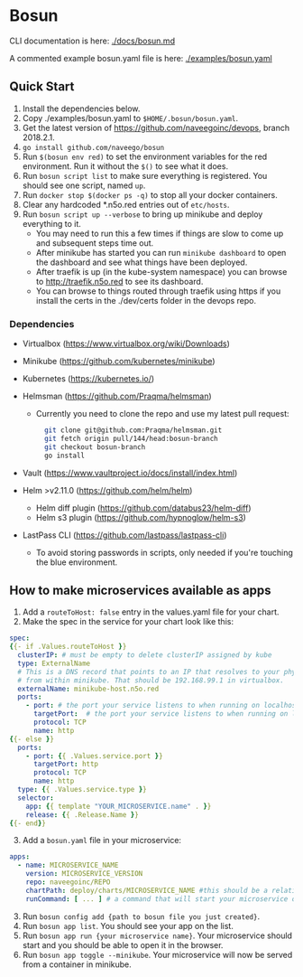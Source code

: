 


# Bosun

CLI documentation is here: [./docs/bosun.md](./docs/bosun.md)

A commented example bosun.yaml file is here: [./examples/bosun.yaml](./examples/bosun.yaml)


## Quick Start

1. Install the dependencies below.
2. Copy ./examples/bosun.yaml to `$HOME/.bosun/bosun.yaml`.
3. Get the latest version of https://github.com/naveegoinc/devops, branch 2018.2.1. 
4. `go install github.com/naveego/bosun`
5. Run `$(bosun env red)` to set the environment variables for the red environment. Run it without the `$()` to see what it does.
6. Run `bosun script list` to make sure everything is registered. You should see one script, named `up`.
7. Run `docker stop $(docker ps -q)` to stop all your docker containers.
8. Clear any hardcoded *.n5o.red entries out of `etc/hosts`.
9. Run `bosun script up --verbose` to bring up minikube and deploy everything to it. 
   - You may need to run this a few times if things are slow to come up and subsequent steps time out.
   - After minikube has started you can run `minikube dashboard` to open the dashboard and see what things have been deployed.
   - After traefik is up (in the kube-system namespace) you can browse to http://traefik.n5o.red to see its dashboard.
   - You can browse to things routed through traefik using https if you install the certs in the ./dev/certs folder in the devops repo.
   
### Dependencies

- Virtualbox (https://www.virtualbox.org/wiki/Downloads) 
- Minikube (https://github.com/kubernetes/minikube)
- Kubernetes (https://kubernetes.io/)
- Helmsman (https://github.com/Praqma/helmsman) 
    - Currently you need to clone the repo and use my latest pull request:

      ```sh
        git clone git@github.com:Praqma/helmsman.git
        git fetch origin pull/144/head:bosun-branch
        git checkout bosun-branch
        go install        
      ```

- Vault (https://www.vaultproject.io/docs/install/index.html)
- Helm >v2.11.0 (https://github.com/helm/helm) 
  - Helm diff plugin (https://github.com/databus23/helm-diff)
  - Helm s3 plugin (https://github.com/hypnoglow/helm-s3)
- LastPass CLI (https://github.com/lastpass/lastpass-cli) 
    - To avoid storing passwords in scripts, only needed if you're touching the blue environment.   


## How to make microservices available as apps

1. Add a `routeToHost: false` entry in the values.yaml file for your chart.
2. Make the spec in the service for your chart look like this:
```yaml
spec:
{{- if .Values.routeToHost }}
  clusterIP: # must be empty to delete clusterIP assigned by kube
  type: ExternalName
  # This is a DNS record that points to an IP that resolves to your physical computer
  # from within minikube. That should be 192.168.99.1 in virtualbox.
  externalName: minikube-host.n5o.red 
  ports:
    - port: # the port your service listens to when running on localhost 
      targetPort:  # the port your service listens to when running on localhost 
      protocol: TCP
      name: http
{{- else }}
  ports:
    - port: {{ .Values.service.port }}
      targetPort: http
      protocol: TCP
      name: http
  type: {{ .Values.service.type }}
  selector:
    app: {{ template "YOUR_MICROSERVICE.name" . }}
    release: {{ .Release.Name }}
{{- end}}

``` 
3. Add a `bosun.yaml` file in your microservice:
```yaml
apps:
  - name: MICROSERVICE_NAME
    version: MICROSERVICE_VERSION
    repo: naveegoinc/REPO
    chartPath: deploy/charts/MICROSERVICE_NAME #this should be a relative path from the bosun.yaml file
    runCommand: [ ... ] # a command that will start your microservice on your machine
```
3. Run `bosun config add {path to bosun file you just created}`.
4. Run `bosun app list`. You should see your app on the list.
5. Run `bosun app run {your microservice name}`. Your microservice should start and you should be able to open it in the browser.
6. Run `bosun app toggle --minikube`. Your microservice will now be served from a container in minikube.